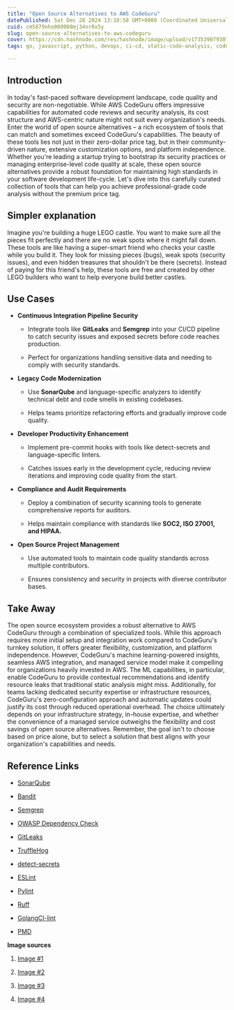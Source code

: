 ```yaml
---
title: "Open Source Alternatives to AWS CodeGuru"
datePublished: Sat Dec 28 2024 13:10:58 GMT+0000 (Coordinated Universal Time)
cuid: cm5879nho000008mj34nr0x5y
slug: open-source-alternatives-to-aws-codeguru
cover: https://cdn.hashnode.com/res/hashnode/image/upload/v1735390793077/8e012273-fae4-4a4b-9ee6-9a8541a02fea.png
tags: go, javascript, python, devops, ci-cd, static-code-analysis, code-scan

---
```


## Introduction

In today's fast-paced software development landscape, code quality and security are non-negotiable. While AWS CodeGuru offers impressive capabilities for automated code reviews and security analysis, its cost structure and AWS-centric nature might not suit every organization's needs. Enter the world of open source alternatives – a rich ecosystem of tools that can match and sometimes exceed CodeGuru's capabilities. The beauty of these tools lies not just in their zero-dollar price tag, but in their community-driven nature, extensive customization options, and platform independence. Whether you're leading a startup trying to bootstrap its security practices or managing enterprise-level code quality at scale, these open source alternatives provide a robust foundation for maintaining high standards in your software development life-cycle. Let's dive into this carefully curated collection of tools that can help you achieve professional-grade code analysis without the premium price tag.

## Simpler explanation

Imagine you're building a huge LEGO castle. You want to make sure all the pieces fit perfectly and there are no weak spots where it might fall down. These tools are like having a super-smart friend who checks your castle while you build it. They look for missing pieces (bugs), weak spots (security issues), and even hidden treasures that shouldn't be there (secrets). Instead of paying for this friend's help, these tools are free and created by other LEGO builders who want to help everyone build better castles.

## Use Cases

* **Continuous Integration Pipeline Security**
    
    * Integrate tools like **GitLeaks** and **Semgrep** into your CI/CD pipeline to catch security issues and exposed secrets before code reaches production.
        
    * Perfect for organizations handling sensitive data and needing to comply with security standards.
        
* **Legacy Code Modernization**
    
    * Use **SonarQube** and language-specific analyzers to identify technical debt and code smells in existing codebases.
        
    * Helps teams prioritize refactoring efforts and gradually improve code quality.
        
* **Developer Productivity Enhancement**
    
    * Implement pre-commit hooks with tools like detect-secrets and language-specific linters.
        
    * Catches issues early in the development cycle, reducing review iterations and improving code quality from the start.
        
* **Compliance and Audit Requirements**
    
    * Deploy a combination of security scanning tools to generate comprehensive reports for auditors.
        
    * Helps maintain compliance with standards like **SOC2, ISO 27001, and HIPAA.**
        
* **Open Source Project Management**
    
    * Use automated tools to maintain code quality standards across multiple contributors.
        
    * Ensures consistency and security in projects with diverse contributor bases.
        

## Take Away

The open source ecosystem provides a robust alternative to AWS CodeGuru through a combination of specialized tools. While this approach requires more initial setup and integration work compared to CodeGuru's turnkey solution, it offers greater flexibility, customization, and platform independence. However, CodeGuru's machine learning-powered insights, seamless AWS integration, and managed service model make it compelling for organizations heavily invested in AWS. The ML capabilities, in particular, enable CodeGuru to provide contextual recommendations and identify resource leaks that traditional static analysis might miss. Additionally, for teams lacking dedicated security expertise or infrastructure resources, CodeGuru's zero-configuration approach and automatic updates could justify its cost through reduced operational overhead. The choice ultimately depends on your infrastructure strategy, in-house expertise, and whether the convenience of a managed service outweighs the flexibility and cost savings of open source alternatives. Remember, the goal isn't to choose based on price alone, but to select a solution that best aligns with your organization's capabilities and needs.

## Reference Links

* [SonarQube](https://www.sonarqube.org/)
    
* [Bandit](https://github.com/PyCQA/bandit)
    
* [Semgrep](https://semgrep.dev/)
    
* [OWASP Dependency Check](https://owasp.org/www-project-dependency-check/)
    
* [GitLeaks](https://github.com/zricethezav/gitleaks)
    
* [TruffleHog](https://github.com/trufflesecurity/trufflehog)
    
* [detect-secrets](https://github.com/Yelp/detect-secrets)
    
* [ESLint](https://eslint.org/)
    
* [Pylint](https://www.pylint.org/)
    
* [Ruff](https://github.com/astral-sh/ruff)
    
* [GolangCI-lint](https://golangci-lint.run/)
    
* [PMD](https://pmd.github.io/)
    

**Image sources**

1. [Image #1](https://www.freepik.com/free-vector/hand-coding-concept-illustration_21864184.htm#fromView=search&page=1&position=0&uuid=94e6e7a6-3bf7-47f3-8fbb-91b39ac0875e)
    
2. [Image #2](https://www.freepik.com/free-vector/security-guard-cartoon-composition_30038792.htm#fromView=search&page=1&position=0&uuid=b9461f76-2b6d-4853-88b2-24b8d4f2fdb5)
    
3. [Image #3](https://www.freepik.com/free-vector/police-collection-concept_7851219.htm#fromView=search&page=1&position=0&uuid=65f6f58d-2a83-468a-9fb3-245a8ed60f8f)
    
4. [Image #4](https://www.freepik.com/free-vector/two-men-with-mobile-face-scan-digital_5597112.htm#fromView=search&page=1&position=6&uuid=47a90b1d-bfda-461a-925a-0805b846fe59)